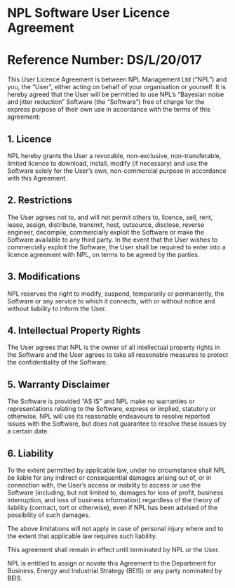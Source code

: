 # NPL Software User Licence Agreement
# Reference Number: DS/L/20/017

This User Licence Agreement is between NPL Management Ltd (“NPL”) and you, the “User”, either acting on behalf of your organisation or yourself.  It is hereby agreed that the User will be permitted to use NPL’s “Bayesian noise and jitter reduction” Software (the “Software”) free of charge for the express purpose of their own use in accordance with the terms of this agreement:

## 1. Licence
NPL hereby grants the User a revocable, non-exclusive, non-transferable, limited licence to download, install, modify (if necessary) and use the Software solely for the User’s own, non-commercial purpose in accordance with this Agreement.

## 2. Restrictions
The User agrees not to, and will not permit others to, licence, sell, rent, lease, assign, distribute, transmit, host, outsource, disclose, reverse engineer, decompile, commercially exploit the Software or make the Software available to any third party. In the event that the User wishes to commercially exploit the Software, the User shall be required to enter into a licence agreement with NPL, on terms to be agreed by the parties.

## 3. Modifications
NPL reserves the right to modify, suspend, temporarily or permanently, the Software or any service to which it connects, with or without notice and without liability to inform the User.

## 4. Intellectual Property Rights
The User agrees that NPL is the owner of all intellectual property rights in the Software and the User agrees to take all reasonable measures to protect the confidentiality of the Software.

## 5. Warranty Disclaimer
The Software is provided “AS IS” and NPL make no warranties or representations relating to the Software, express or implied, statutory or otherwise. NPL will use its reasonable endeavours to resolve reported issues with the Software, but does not guarantee to resolve these issues by a certain date.

## 6. Liability
To the extent permitted by applicable law, under no circumstance shall NPL be liable for any indirect or consequential damages arising out of, or in connection with, the User’s access or inability to access or use the Software (including, but not limited to, damages for loss of profit, business interruption, and loss of business information) regardless of the theory of liability (contract, tort or otherwise), even if NPL has been advised of the possibility of such damages.

The above limitations will not apply in case of personal injury where and to the extent that applicable law requires such liability.

This agreement shall remain in effect until terminated by NPL or the User.

NPL is entitled to assign or novate this Agreement to the Department for Business, Energy and Industrial Strategy (BEIS) or any party nominated by BEIS.
